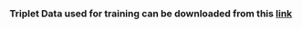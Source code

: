 ### Triplet Data used for training can be downloaded from this [link](https://drive.google.com/file/d/1vmFICN5YhCfpDEtsRe0hnLofj8Pbzfzi/view?usp=share_link)
